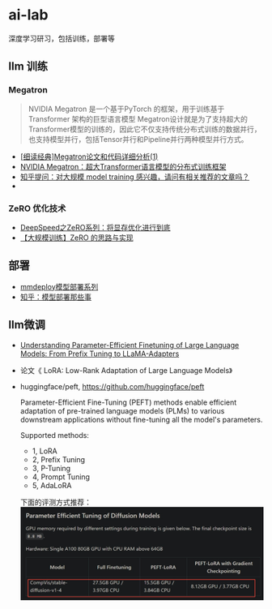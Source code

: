 # ai-lab
深度学习研习，包括训练，部署等

## llm 训练
### Megatron
> NVIDIA Megatron 是一个基于PyTorch 的框架，用于训练基于Transformer 架构的巨型语言模型
> Megatron设计就是为了支持超大的Transformer模型的训练的，因此它不仅支持传统分布式训练的数据并行，也支持模型并行，包括Tensor并行和Pipeline并行两种模型并行方式。

- [[细读经典]Megatron论文和代码详细分析(1)
](https://zhuanlan.zhihu.com/p/366906920)
- [NVIDIA Megatron：超大Transformer语言模型的分布式训练框架
](https://zhuanlan.zhihu.com/p/420207439)
- [知乎提问：对大规模 model training 感兴趣，请问有相关推荐的文章吗？](https://www.zhihu.com/question/508671222/answer/2290801813)
- 

### ZeRO 优化技术
- [DeepSpeed之ZeRO系列：将显存优化进行到底](https://basicv8vc.github.io/posts/zero/)
- [【大规模训练】ZeRO 的思路与实现](https://my.oschina.net/u/5682856/blog/5539626)




## 部署


- [mmdeploy模型部署系列](https://github.com/open-mmlab/mmdeploy/tree/master/docs/zh_cn/tutorial)
- [知乎：模型部署那些事](https://www.zhihu.com/column/c_1497987564452114432)


## llm微调

- [Understanding Parameter-Efficient Finetuning of Large Language Models: From Prefix Tuning to LLaMA-Adapters](https://lightning.ai/pages/community/article/understanding-llama-adapters/)
- 论文《 LoRA: Low-Rank Adaptation of Large Language Models》
- huggingface/peft, https://github.com/huggingface/peft

    Parameter-Efficient Fine-Tuning (PEFT) methods enable efficient adaptation of pre-trained language models (PLMs) to various downstream applications without fine-tuning all the model's parameters. 
    
    Supported methods:
    - 1, LoRA
    - 2, Prefix Tuning
    - 3, P-Tuning
    - 4, Prompt Tuning
    - 5, AdaLoRA

    下面的评测方式推荐：
    ![](https://raw.githubusercontent.com/dufy29/ai-lab/main/pic/a1.png)   
